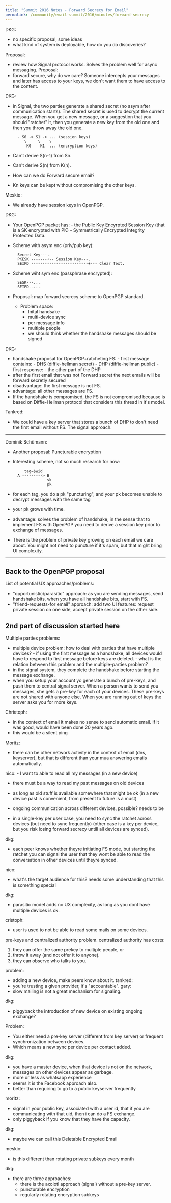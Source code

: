 ```yaml
---
title: "Summit 2016 Notes - Forward Secrecy for Email"
permalink: /community/email-summit/2016/minutes/forward-secrecy
---
```


DKG:
- no specific proposal, some ideas
- what kind of system is deployable, how do you do discoveries?

Proposal: 
- review how Signal protocol works. Solves the problem well for async messaging.
Proposal:
- forward secure, why do we care? Someone intercepts your messages and later has access to your keys, we don't want them to have access to the content.

DKG:
- in Signal, the two parties generate a shared secret (no asym after communication starts). The shared secret is used to decrypt the current message. When you get a new message, or a suggestion that you should "ratchet" it, then you generate a new key from the old one and then you throw away the old one.

        - S0 -> S1 -> ... (session keys)
           \     \    \
            K0    K1  ... (encryption keys)

- Can't derive S(n-1) from Sn.
- Can't derive S(n) from K(n).
- How can we do Forward secure email?
- Kn keys can be kept without compromising the other keys.

Meskio:
- We already have session keys in OpenPGP.

DKG:
- Your OpenPGP packet has:
        - the Public Key Encyrpted Session Key (that is a SK encrypted with PK)
        - Symmetrically Encrypted Integrity Protected Data.

- Scheme with asym enc (priv/pub key):

        Secret Key---.
        PKESK -------+-- Session Key---.
        SEIPD -------------------------+--- Clear Text.

- Scheme wiht sym enc (passphrase encrypted):

        SESK---...
        SEIPD--...

- Proposal: map forward secrecy scheme to OpenPGP standard.

   - Problem space:
        - Inital handsake
        - multi-device sync
        - per message info
        - multiple people
        - we should think whether the handshake messages should be signed

DKG:
- handshake proposal for OpenPGP+ratcheting FS:
        - first message contains:
            - DHS (diffie-hellman secret)
            - DHP (diffie-hellman public)
        - first response:
            - the other part of the DHP
- after the first email that was not Forward secret the next emails will be forward secretly secured
- disadvantage: the first message is not FS.
- advantage: all other messages are FS.
- If the handshake is compromised, the FS is not compromised because is based on Diffie-Hellman protocol that considers this thread in it's model.

Tankred:
- We could have a key server that stores a bunch of DHP to don't need the first email without FS. The signal approach.

--------------------------------------------------------------------------------------

Dominik Schümann:
- Another proposal: Puncturable encryption
- Interesting scheme, not so much research for now:

           tag=$wid
        A ---------> B
                     sk
                     pk

- for each tag, you do a pk "puncturing", and your pk becomes unable to decrypt messages with the same tag
- your pk grows with time.
- advantage: solves the problem of handshake, in the sense that to implement FS with OpenPGP you need to derive a session key prior to exchange of messages.
- There is the problem of private key growing on each email we care about. You might not need to puncture if it's spam, but that might bring UI complexity.

--------------------------------------------------------------------------------------

Back to the OpenPGP proposal
----------------------------

List of potential UX approaches/problems:
- "opportunistic/parasitic" approach: as you are sending messages, send handshake bits, when you have all handshake bits, start with FS.
- "friend-requests-for email" approach: add two UI features: request private session on one side, accept private session on the other side.

2nd part of discussion started here
-----------------------------------

Multiple parties problems:
- multiple device problem: how to deal with parties that have multiple devices?
      - if using the first message as a handshake, all devices would have to respond to first message before keys are deleted.
      - what is the relation between this problem and the multiple-parties problem?
- in the signal system, they complete the handshake before starting the message exchange.
- when you setup your account yo generate a bunch of pre-keys, and push them to central signal server. When a person wants to send you messages, she gets a pre-key for each of your devices. These pre-keys are not shared with anyone else. When you are running out of keys the server asks you for more keys.

Christoph:
- in the context of email it makes no sense to send automatic email. If it was good, would have been done 20 years ago.
- this would be a silent ping

Moritz:
- there can be other network activity in the context of email (dns, keyserver), but that is different than your mua answering emails automatically.

nico: - I want to able to read all my messages (in a new device)
- there must be a way to read my past messages on old devices
- as long as old stuff is available somewhere that might be ok (in a new device past is convenient, from present to future is a must)
- ongoing communication across different devices, possible? needs to be

- in a single-key per user case, you need to sync the ratchet across devices (but need to sync frequently)
(other case is a key per device, but you risk losing forward secrecy untill all devices are synced).

dkg:
- each peer knows whether theyre initiating FS mode, but starting the ratchet you can signal the user that they wont be able to read the conversation in other devices until theyre synced.

nico:
- what's the target audience for this? needs some understanding that this is something special

dkg:
- parasitic model adds no UX complexity, as long as you dont have multiple devices is ok.

cristoph:
- user is used to not be able to read some mails on some devices.

pre-keys and centralized authority problem. centralized authority has costs:
  1. they can offer the same prekey to multiple people, or
  2. throw it away (and not offer it to anyone).
  3. they can observe who talks to you.

problem:
- adding a new device, make peers know about it.
tankred:
- you're trusting a given provider, it's "accountable".
gary:
- slow mailing is not a great mechanism for signaling.

dkg:
- piggyback the introduction of new device on existing ongoing exchange?

Problem:
  - You either need a pre-key server (different from key server) or frequent synchronization between devices.
  - Which means a new sync per device per contact added.

dkg:
- you have a master device, when that device is not on the network, messages on other devices appear as garbage.
- more or less as whatsapp experience
- seems it is the Facebook approach also.
- better than requiring to go to a public keyserver frequently

moritz:
- signal in your public key, associated with a user id, that if you are communicating with that uid, then i can do a FS exchange.
- only piggyback if you know that they have the capacity.

dkg:
- maybe we can call this Deletable Encrypted Email

meskio:
- is this different than rotating private subkeys every month

dkg:
- there are three approaches:
  - there is the axolotl approach (signal) without a pre-key server.
  - puncturable encryption
  - regularly rotating encryption subkeys
